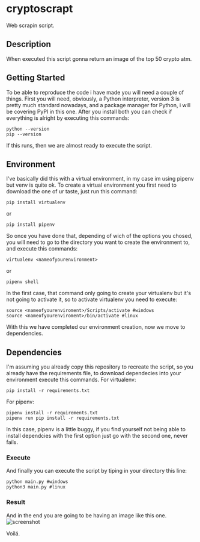 
# cryptoscrapt
Web scrapin script.

## Description
When executed this script gonna return an image of the top 50 crypto atm.

## Getting Started
To be able to reproduce the code i have made you will need a couple of things.
First you will need, obviously, a Python interpreter, version 3 is pretty much standard nowadays, and a package manager for Python, i will be covering PyPI in this one.
After you install both you can check if everything is alright by executing this commands:
```
python --version
pip --version
```

If this runs, then we are almost ready to execute the script.

## Environment
I've basically did this with a virtual environment, in my case im using pipenv but venv is quite ok.
To create a virtual environment you first need to download the one of ur taste, just run this command:
```
pip install virtualenv
```  
or
```
pip install pipenv
```
So once you have done that, depending of wich of the options you chosed, you will need to go to the directory you want to create the environment to, and execute this commands:
```
virtualenv <nameofyourenvironment>
```

or 

```
pipenv shell
```

In the first case, that command only going to create your virtualenv but it's not going to activate it, so to activate virtualenv you need to execute:
```
source <nameofyourenviroment>/Scripts/activate #windows 
source <nameofyourenviroment>/bin/activate #linux
```

With this we have completed our environment creation, now we move to dependencies.

## Dependencies
I'm assuming you already copy this repository to recreate the script, so you already have the requirements file, to download dependecies into your environment execute this commands.
For virtualenv:
```
pip install -r requirements.txt
```
For pipenv:
```
pipenv install -r requirements.txt
pipenv run pip install -r requirements.txt
```

In this case, pipenv is a little buggy, if you find yourself not being able to install dependcies with the first option just go with the second one, never fails.

### Execute
And finally you can execute the script by tiping in your directory this line:
```
python main.py #windows
python3 main.py #linux
``` 

### Result
And in the end you are going to be having an image like this one.
![screenshot](https://user-images.githubusercontent.com/98983618/212172965-9bde427d-8827-4fbf-bcc5-898db918f464.png)

Voilá. 
